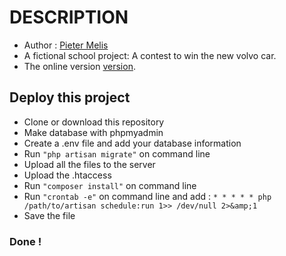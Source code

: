# DESCRIPTION
- Author : [Pieter Melis ](https://github.com/PieterMelis "Title")
- A fictional school project: A contest to win the new volvo car.
- The online version [version][id]. 



## Deploy this project
- Clone or download this repository
- Make database with phpmyadmin
- Create a .env file and add your database information
- Run `` "php artisan migrate" `` on command line
- Upload all the files to the server
- Upload the .htaccess 
- Run `` "composer install" `` on command line
- Run `` "crontab -e" `` on command line and add : ``* * * * * php /path/to/artisan schedule:run 1>> /dev/null 2>&amp;1 ``
- Save the file

### Done !



[id]: https://volvo.pietermelis.be/  "Title"
